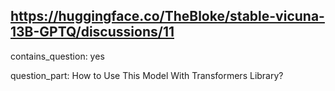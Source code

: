 ## https://huggingface.co/TheBloke/stable-vicuna-13B-GPTQ/discussions/11

contains_question: yes

question_part: How to Use This Model With Transformers Library?